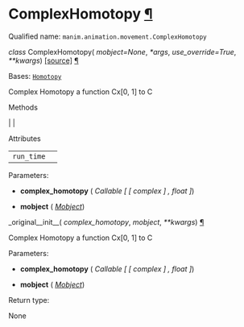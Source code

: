 # ComplexHomotopy [¶](https://docs.manim.community/en/stable/reference/manim.animation.movement.ComplexHomotopy.html\#complexhomotopy "Link to this heading")

Qualified name: `manim.animation.movement.ComplexHomotopy`

_class_ ComplexHomotopy( _mobject=None_, _\*args_, _use\_override=True_, _\*\*kwargs_) [\[source\]](https://docs.manim.community/en/stable/_modules/manim/animation/movement.html#ComplexHomotopy) [¶](https://docs.manim.community/en/stable/reference/manim.animation.movement.ComplexHomotopy.html#manim.animation.movement.ComplexHomotopy "Link to this definition")

Bases: [`Homotopy`](https://docs.manim.community/en/stable/reference/manim.animation.movement.Homotopy.html#manim.animation.movement.Homotopy "manim.animation.movement.Homotopy")

Complex Homotopy a function Cx\[0, 1\] to C

Methods

|
|

Attributes

|     |     |
| --- | --- |
| `run_time` |  |

Parameters:

- **complex\_homotopy** ( _Callable_ _\[_ _\[_ _complex_ _\]_ _,_ _float_ _\]_)

- **mobject** ( [_Mobject_](https://docs.manim.community/en/stable/reference/manim.mobject.mobject.Mobject.html#manim.mobject.mobject.Mobject "manim.mobject.mobject.Mobject"))


\_original\_\_init\_\_( _complex\_homotopy_, _mobject_, _\*\*kwargs_) [¶](https://docs.manim.community/en/stable/reference/manim.animation.movement.ComplexHomotopy.html#manim.animation.movement.ComplexHomotopy._original__init__ "Link to this definition")

Complex Homotopy a function Cx\[0, 1\] to C

Parameters:

- **complex\_homotopy** ( _Callable_ _\[_ _\[_ _complex_ _\]_ _,_ _float_ _\]_)

- **mobject** ( [_Mobject_](https://docs.manim.community/en/stable/reference/manim.mobject.mobject.Mobject.html#manim.mobject.mobject.Mobject "manim.mobject.mobject.Mobject"))


Return type:

None